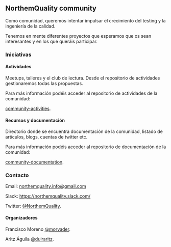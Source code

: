 ## NorthemQuality community

Como comunidad, queremos intentar impulsar el crecimiento del testing y la ingeniería de la calidad. 

Tenemos en mente diferentes proyectos que esperamos que os sean interesantes y en los que queráis participar. 


### Iniciativas

#### Actividades

Meetups, talleres y el club de lectura. Desde el repositorio de actividades gestionaremos todas las propuestas.

Para más información podéis acceder al repositorio de actividades de la comunidad:

[community-activities](https://github.com/NorthemQuality/community-activities).


#### Recursos y documentación

Directorio donde se encuentra documentación de la comunidad, listado de artículos, blogs, cuentas de twitter etc.

Para más información podéis acceder al repositorio de documentación de la comunidad:

[community-documentation](https://github.com/NorthemQuality/community-documentation).


### Contacto

Email: northemquality.info@gmail.com

Slack: https://northemquality.slack.com/

Twitter: [@NorthemQuality](https://twitter.com/northemquality).



#### Organizadores

Francisco Moreno [@morvader](https://twitter.com/morvader).

Aritz Águila [@duiraritz](https://twitter.com/duiraritz).